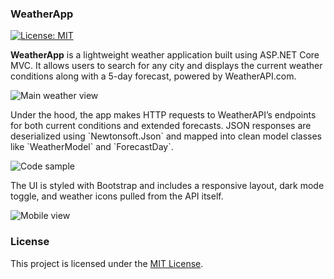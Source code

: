 ### WeatherApp

[![License: MIT](https://img.shields.io/badge/License-MIT-yellow.svg)](LICENSE)

<p style="max-width: 700px; margin: 0 auto;"> <strong>WeatherApp</strong> is a lightweight weather application built using ASP.NET Core MVC. It allows users to search for any city and displays the current weather conditions along with a 5-day forecast, powered by WeatherAPI.com.</p>

<p>
  <img src="https://github.com/user-attachments/assets/02587442-3911-4b35-b51f-18b2a4395396" alt="Main weather view" style="max-width: 100%; height: auto;" />
</p>

<p style="max-width: 700px; margin: 0 auto;">Under the hood, the app makes HTTP requests to WeatherAPI’s endpoints for both current conditions and extended forecasts. JSON responses are deserialized using `Newtonsoft.Json` and mapped into clean model classes like `WeatherModel` and `ForecastDay`.</p>

<p>
  <img src="https://github.com/user-attachments/assets/4f5cc25b-e770-41d0-bff5-1e3adbab3225" alt="Code sample" style="max-width: 100%; height: auto;" />
</p>

<p style="max-width: 700px; margin: 0 auto;">The UI is styled with Bootstrap and includes a responsive layout, dark mode toggle, and weather icons pulled from the API itself.</p>

<p>
  <img src="https://github.com/user-attachments/assets/17d8cc94-ce42-4b2e-912d-e64ba4aac073" alt="Mobile view" style="max-width: 100%; height: auto;" />
</p>

### License

This project is licensed under the [MIT License](LICENSE).
